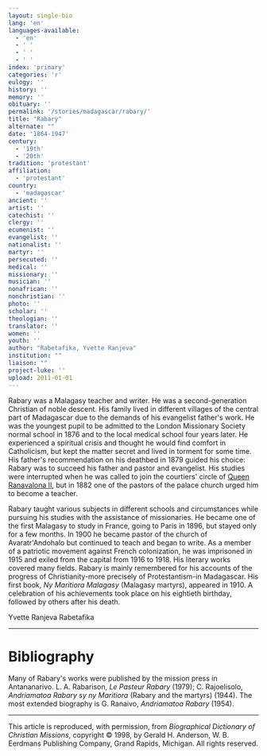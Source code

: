 ```yaml
---
layout: single-bio
lang: 'en'
languages-available:
  - 'en'
  - ' '
  - ' '
  - ' '
index: 'primary'
categories: 'r'
eulogy: ''
history: ''
memory: ''
obituary: ''
permalink: '/stories/madagascar/rabary/'
title: "Rabary"
alternate: ""
date: '1864-1947'
century:
  - '19th'
  - '20th'
tradition: 'protestant'
affiliation:
  - 'protestant'
country:
  - 'madagascar'
ancient: ''
artist: ''
catechist: ''
clergy: ''
ecumenist: ''
evangelist: ''
nationalist: ''
martyr: ''
persecuted: ''
medical: ''
missionary: ''
musician: ''
nonafrican: ''
nonchristian: ''
photo: ''
scholar: ''
theologian: ''
translator: ''
women: ''
youth: ''
author: "Rabetafika, Yvette Ranjeva"
institution: ""
liaison: ""
project-luke: ''
upload: 2011-01-01
---
```




Rabary was a Malagasy teacher and writer. He was a second-generation
Christian of noble descent. His family lived in different
villages of the central part of Madagascar due to the demands
of his evangelist father's work. He was the youngest pupil
to be admitted to the London Missionary Society normal school
in 1876 and to the local medical school four years later.
He experienced a spiritual crisis and thought he would find
comfort in Catholicism, but kept the matter secret and lived
in torment for some time. His father's recommendation on his
deathbed in 1879 guided his choice: Rabary was to succeed
his father and pastor and evangelist. His studies were interrupted
when he was called to join the courtiers' circle of [Queen
Ranavalona II](ranavalona2.html), but in 1882 one of the pastors of the palace
church urged him to become a teacher.

Rabary taught various subjects in different schools and circumstances while pursuing his studies with the assistance of missionaries. He became one of the first Malagasy to study in France, going to Paris in 1896, but stayed only for a few months. In 1900 he became pastor of the church of Avaratr'Andohalo but continued to teach and began to write. As a member of a patriotic movement against French colonization, he was imprisoned in 1915 and exiled from the capital from 1916 to 1918. His literary works covered many fields. Rabary is mainly remembered for his accounts of the progress of Christianity-more precisely of Protestantism-in Madagascar. His first book, *Ny Maritiora Malagasy* (Malagasy martyrs), appeared in 1910. A celebration of his achievements took place on his eightieth birthday, followed by others after his death.

Yvette Ranjeva Rabetafika

---

# Bibliography

Many of Rabary's works were published by the mission press in Antananarivo. L. A. Rabarison, *Le Pasteur Rabary* (1979); C. Rajoelisolo, *Andriamatoa Rabary sy ny Maritiora* (Rabary and the martyrs) (1944). The most extended biography is G. Ranaivo, *Andriamatoa Rabary* (1954).

---

This article is reproduced, with permission, from *Biographical Dictionary of Christian Missions*, copyright © 1998, by Gerald H. Anderson, W. B. Eerdmans Publishing Company, Grand Rapids, Michigan. All rights reserved.